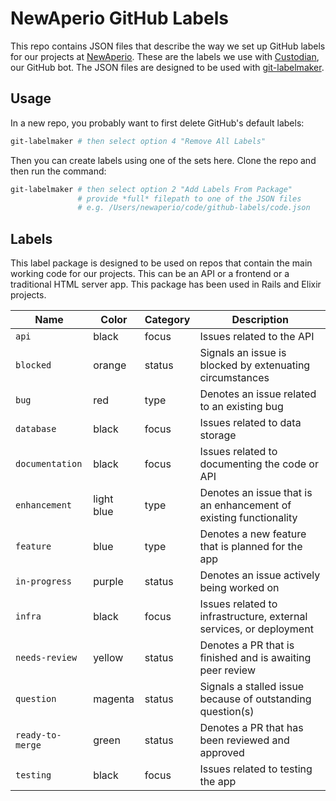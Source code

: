 # NewAperio GitHub Labels

This repo contains JSON files that describe the way we set up GitHub labels for our projects at [NewAperio](https://newaperio.com). These are the labels we use with [Custodian](https://github.com/newaperio/custodian), our GitHub bot. The JSON files are designed to be used with [git-labelmaker](https://github.com/himynameisdave/git-labelmaker).

## Usage

In a new repo, you probably want to first delete GitHub's default labels:

```bash
git-labelmaker # then select option 4 "Remove All Labels"
```

Then you can create labels using one of the sets here. Clone the repo and then run the command:

```bash
git-labelmaker # then select option 2 "Add Labels From Package"
               # provide *full* filepath to one of the JSON files
               # e.g. /Users/newaperio/code/github-labels/code.json
```

## Labels

This label package is designed to be used on repos that contain the main working code for our projects. This can be an API or a frontend or a traditional HTML server app. This package has been used in Rails and Elixir projects.

| Name             | Color      | Category | Description                                                        |
|------------------|------------|----------|--------------------------------------------------------------------|
| `api`            | black      | focus    | Issues related to the API                                          |
| `blocked`        | orange     | status   | Signals an issue is blocked by extenuating circumstances           |
| `bug`            | red        | type     | Denotes an issue related to an existing bug                        |
| `database`       | black      | focus    | Issues related to data storage                                     |
| `documentation`  | black      | focus    | Issues related to documenting the code or API                      |
| `enhancement`    | light blue | type     | Denotes an issue that is an enhancement of existing functionality  |
| `feature`        | blue       | type     | Denotes a new feature that is planned for the app                  |
| `in-progress`    | purple     | status   | Denotes an issue actively being worked on                          |
| `infra`          | black      | focus    | Issues related to infrastructure, external services, or deployment |
| `needs-review`   | yellow     | status   | Denotes a PR that is finished and is awaiting peer review          |
| `question`       | magenta    | status   | Signals a stalled issue because of outstanding question(s)         |
| `ready-to-merge` | green      | status   | Denotes a PR that has been reviewed and approved                   |
| `testing`        | black      | focus    | Issues related to testing the app                                  |
